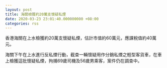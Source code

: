 ```yaml
---
layout: post
title: 海關檢獲約20萬支懷疑私煙
date: 2020-03-23 23:01:40.000000000 +08:00
categories: rss
---
```


香港海關在上水檢獲約20萬支懷疑私煙，估計市值約60萬元，應課稅值約40萬元。

海關下午在上水進行反私煙行動，截查一輛懷疑用作分銷私煙之輕型客貨車，在車上檢獲這批懷疑私煙，拘捕69歲司機及56歲男乘客，案件仍在調查中。
